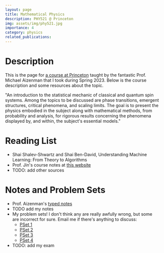 ```yaml
---
layout: page
title: Mathematical Physics
description: PHY521 @ Princeton
img: assets/img/phy521.jpg
importance: 4
category: physics
related_publications: 
---
```


# Description
This is the page for <a href="https://registrar.princeton.edu/course-offerings/course-details?term=1234&courseid=012614">a course at Princeton</a> taught by the fantastic Prof. Michael Aizenman that I took during Spring 2023. Below is the course description and some resources about the topic.

"An introduction to the statistical mechanic of classical and quantum spin systems. Among the topics to be discussed are phase transitions, emergent structures, critical phenomena, and scaling limits. The goal is to present the physics embodied in the subject along with mathematical methods, from probability and analysis, for rigorous results concerning the phenomena displayed by, and within, the subject's essential models."

# Reading List
- Shai Shalev-Shwartz and Shai Ben-David, Understanding Machine Learning: From Theory to Algorithms
- Prof. Jin's course notes at <a href="https://sites.google.com/view/cjin/teaching/cos511ece434cos434">this website</a>
- TODO: add other sources

# Notes and Problem Sets
- Prof. Aizenman's <a href="/assets/pdf/phy521/notes.pdf">typed notes</a>
- TODO add my notes
- My problem sets! I don't think any are really awfully wrong, but some are incorrect for sure. Email me if there's anything to discuss:
    - <a href="/assets/pdf/phy521/ps1.pdf">PSet 1</a>
    - <a href="/assets/pdf/phy521/ps2.pdf">PSet 2</a>
    - <a href="/assets/pdf/phy521/ps3.pdf">PSet 3</a>
    - <a href="/assets/pdf/phy521/ps4.pdf">PSet 4</a>
- TODO: add my exam
